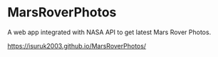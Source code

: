 # MarsRoverPhotos
A web app integrated with NASA API to get latest Mars Rover Photos.

https://isuruk2003.github.io/MarsRoverPhotos/
